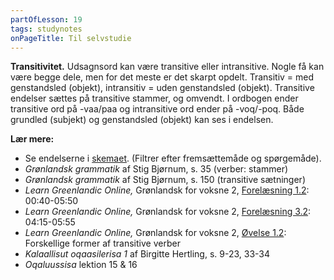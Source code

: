 ```yaml
---
partOfLesson: 19
tags: studynotes
onPageTitle: Til selvstudie
---
```


**Transitivitet.** Udsagnsord kan være transitive eller intransitive. Nogle få kan være begge dele, men for det meste er det skarpt opdelt. Transitiv = med genstandsled (objekt), intransitiv = uden genstandsled (objekt). Transitive endelser sættes på transitive stammer, og omvendt. I ordbogen ender transitive ord på -vaa/paa og intransitive ord ender på -voq/-poq. Både grundled (subjekt) og genstandsled (objekt) kan ses i endelsen.

**Lær mere:**

- Se endelserne i [skemaet](/mere/udsagnsordsendelser). (Filtrer efter fremsættemåde og spørgemåde).
- *Grønlandsk grammatik* af Stig Bjørnum, s. 35 (verber: stammer)
- *Grønlandsk grammatik* af Stig Bjørnum, s. 150 (transitive sætninger)
- *Learn Greenlandic Online,* Grønlandsk for voksne 2, [Forelæsning 1.2](https://learngreenlandic.com/online/lg2/1.2/): 00:40-05:50
- *Learn Greenlandic Online,* Grønlandsk for voksne 2, [Forelæsning 3.2](https://learngreenlandic.com/online/lg2/3.2/): 04:15-05:55
- *Learn Greenlandic Online,* Grønlandsk for voksne 2, [Øvelse 1.2](https://learngreenlandic.com/online/lg2/table/1.2/): Forskellige former af transitive verber
- *Kalaallisut oqaasilerisa 1* af Birgitte Hertling, s. 9-23, 33-34
- *Oqaluussisa* lektion 15 & 16